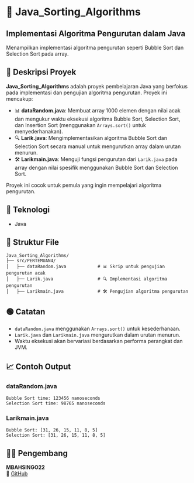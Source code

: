
# 📝 Java_Sorting_Algorithms

## Implementasi Algoritma Pengurutan dalam Java
 Menampilkan implementasi algoritma pengurutan seperti Bubble Sort dan Selection Sort pada array.

## 📖 Deskripsi Proyek

**Java_Sorting_Algorithms** adalah proyek pembelajaran Java yang berfokus pada implementasi dan pengujian algoritma pengurutan. Proyek ini mencakup:

- 📊 **dataRandom.java**: Membuat array 1000 elemen dengan nilai acak dan mengukur waktu eksekusi algoritma Bubble Sort, Selection Sort, dan Insertion Sort (menggunakan `Arrays.sort()` untuk menyederhanakan).
- 🔍 **Larik.java**: Mengimplementasikan algoritma Bubble Sort dan Selection Sort secara manual untuk mengurutkan array dalam urutan menurun.
- 🛠️ **Larikmain.java**: Menguji fungsi pengurutan dari `Larik.java` pada array dengan nilai spesifik menggunakan Bubble Sort dan Selection Sort.

Proyek ini cocok untuk pemula yang ingin mempelajari algoritma pengurutan.

## 🧠 Teknologi

- Java

## 📂 Struktur File

```
Java_Sorting_Algorithms/
├── src/PERTEMUAN4/
│   ├── dataRandom.java            # 📊 Skrip untuk pengujian pengurutan acak
│   ├── Larik.java                 # 🔍 Implementasi algoritma pengurutan
│   ├── Larikmain.java             # 🛠️ Pengujian algoritma pengurutan
```

## 🟢 Catatan

- `dataRandom.java` menggunakan `Arrays.sort()` untuk kesederhanaan.
- `Larik.java` dan `Larikmain.java` mengurutkan dalam urutan menurun.
- Waktu eksekusi akan bervariasi berdasarkan performa perangkat dan JVM.

## 📈 Contoh Output

### dataRandom.java

```
Bubble Sort time: 123456 nanoseconds
Selection Sort time: 98765 nanoseconds
```

### Larikmain.java

```
Bubble Sort: [31, 26, 15, 11, 8, 5]
Selection Sort: [31, 26, 15, 11, 8, 5]
```

## 👨‍💻 Pengembang

**MBAHSINGO22**  
🔗 [GitHub](https://github.com/MBAHSINGO22)
